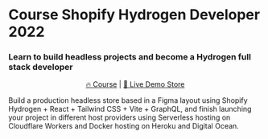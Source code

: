 # Course Shopify Hydrogen Developer 2022
### Learn to build headless projects and become a Hydrogen full stack developer

<div align="center">
  <p align="center">
    <a href="https://rafaelcg.com/course-shopify-hydrogen-developer-2022/">🔥 Course</a> | <a href="https://course-shopify-hydrogen.rafaelcg.workers.dev">🔎 Live Demo Store</a>
  </p>
</div>

Build a production headless store based in a Figma layout using Shopify Hydrogen + React + Tailwind CSS + Vite + GraphQL, and finish launching your project in different host providers using Serverless hosting on Cloudflare Workers and Docker hosting on Heroku and Digital Ocean.

